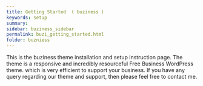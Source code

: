 ```yaml
---
title: Getting Started  ( buziness )
keywords: setup
summary: 
sidebar: buziness_sidebar
permalink: buzi_getting_started.html
folder: buzniess
---
```


This is the buziness theme installation and setup instruction page.
The theme is a responsive and incredibly resourceful Free Business WordPress theme.
which is very efficient to support your business. 
If you have any query regarding our theme and support, then please feel free to contact me.